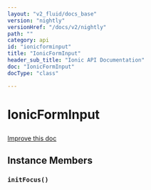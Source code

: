 ```yaml
---
layout: "v2_fluid/docs_base"
version: "nightly"
versionHref: "/docs/v2/nightly"
path: ""
category: api
id: "ionicforminput"
title: "IonicFormInput"
header_sub_title: "Ionic API Documentation"
doc: "IonicFormInput"
docType: "class"

---
```










<h1 class="api-title">
<a class="anchor" name="ionic-form-input" href="#ionic-form-input"></a>

IonicFormInput





</h1>

<a class="improve-v2-docs" href="http://github.com/driftyco/ionic/edit/master//src/util/form.ts#L77">
Improve this doc
</a>










<!-- @usage tag -->


<!-- @property tags -->



<!-- instance methods on the class -->

<h2><a class="anchor" name="instance-members" href="#instance-members"></a>Instance Members</h2>

<div id="initFocus"></div>

<h3>
<a class="anchor" name="initFocus" href="#initFocus"></a>
<code>initFocus()</code>
  

</h3>















<!-- related link --><!-- end content block -->


<!-- end body block -->

